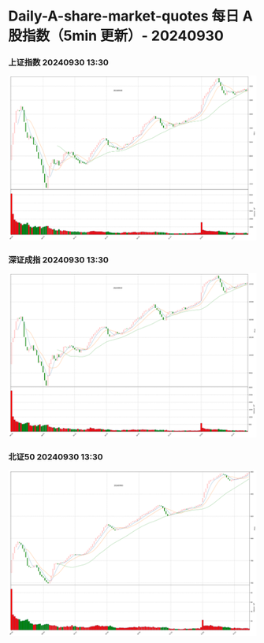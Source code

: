 
# Daily-A-share-market-quotes 每日 A 股指数（5min 更新）- 20240930

### 上证指数 20240930 13:30
![](./fig/2024/9/20240930-sh000001.png)

### 深证成指 20240930 13:30
![](./fig/2024/9/20240930-sz399001.png)

### 北证50 20240930 13:30
![](./fig/2024/9/20240930-bj899050.png)
